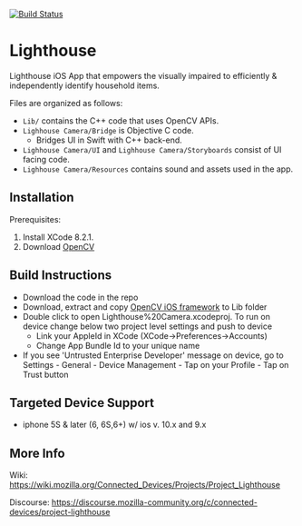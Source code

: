 [![Build Status](https://travis-ci.org/project-lighthouse/camera-app.ios.svg?branch=master)](https://travis-ci.org/project-lighthouse/camera-app.ios)

# Lighthouse

Lighthouse iOS App that empowers the visually impaired to efficiently & independently identify household items.

Files are organized as follows:

- `Lib/` contains the C++ code that uses OpenCV APIs.
- `Lighhouse Camera/Bridge` is Objective C code.
  - Bridges UI in Swift with C++ back-end.
- `Lighhouse Camera/UI` and `Lighhouse Camera/Storyboards` consist of UI facing code.
- `Lighhouse Camera/Resources` contains sound and assets used in the app.

## Installation

Prerequisites:

1. Install XCode 8.2.1.
2. Download [OpenCV](http://opencv.org/downloads.html)


## Build Instructions

- Download the code in the repo
- Download, extract and copy [OpenCV iOS framework](http://opencv.org/downloads.html) to Lib folder
- Double click to open Lighthouse%20Camera.xcodeproj. To run on device change below two project level settings and push to device
  - Link your AppleId in XCode (XCode->Preferences->Accounts)
  - Change App Bundle Id to your unique name
- If you see 'Untrusted Enterprise Developer' message on device, go to Settings - General - Device Management - Tap on your Profile - Tap on Trust button

## Targeted Device Support

- iphone 5S & later (6, 6S,6+) w/ ios v. 10.x and 9.x

## More Info
Wiki: https://wiki.mozilla.org/Connected_Devices/Projects/Project_Lighthouse

Discourse: https://discourse.mozilla-community.org/c/connected-devices/project-lighthouse
